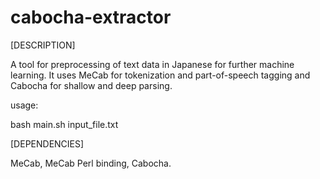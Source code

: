 # cabocha-extractor

[DESCRIPTION]

A tool for preprocessing of text data in Japanese for further machine learning. It uses MeCab for tokenization and part-of-speech tagging and Cabocha for shallow and deep parsing.

usage:

bash main.sh input_file.txt

[DEPENDENCIES]

MeCab, MeCab Perl binding, Cabocha.
